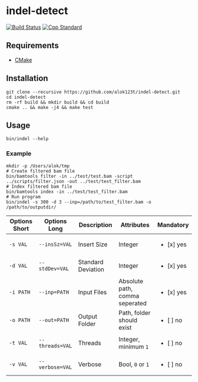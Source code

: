 # indel-detect

[![Build Status](https://travis-ci.com/alok123t/indel-detect.svg?token=4hAKK2irggAzvcM7yK4z&branch=master)](https://travis-ci.com/alok123t/indel-detect)
[![Cpp Standard](https://img.shields.io/badge/C%2B%2B-11-blue.svg)](https://en.wikipedia.org/wiki/C%2B%2B11)

## Requirements
* [CMake](https://cmake.org/download/)

## Installation
```shell
git clone --recursive https://github.com/alok123t/indel-detect.git
cd indel-detect
rm -rf build && mkdir build && cd build
cmake .. && make -j4 && make test
```

## Usage
```shell
bin/indel --help
```

### Example
```shell
mkdir -p /Users/alok/tmp
# Create filtered bam file 
bin/bamtools filter -in ../test/test.bam -script ../scripts/filter.json -out ../test/test_filter.bam
# Index filtered bam file
bin/bamtools index -in ../test/test_filter.bam
# Run program
bin/indel -s 300 -d 3 --inp=/path/to/test_filter.bam -o /path/to/outputdir/
```

| Options Short | Options Long | Description | Attributes | Mandatory |
| --- | --- | --- | --- | --- |
| `-s VAL` | `--insSz=VAL` | Insert Size | Integer | <ul><li>[x] yes</li></ul> |
| `-d VAL` | `--stdDev=VAL` | Standard Deviation | Integer | <ul><li>[x] yes</li></ul> |
| `-i PATH` | `--inp=PATH` | Input Files | Absolute path, comma seperated | <ul><li>[x] yes</li></ul> |
| `-o PATH` | `--out=PATH` | Output Folder | Path, folder should exist | <ul><li>[ ] no</li></ul> |
| `-t VAL` | `--threads=VAL` | Threads | Integer, minimum `1` | <ul><li>[ ] no</li></ul> |
| `-v VAL` | `--verbose=VAL` | Verbose | Bool, `0` or `1` | <ul><li>[ ] no</li></ul> |
